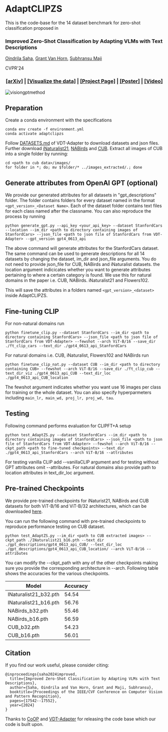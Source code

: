 # AdaptCLIPZS

This is the code-base for the 14 dataset benchmark for zero-shot classification proposed in

### Improved Zero-Shot Classification by Adapting VLMs with Text Descriptions

[Oindrila Saha](http://oindrilasaha.github.io), [Grant Van Horn](https://gvh.codes), [Subhransu Maji](http://people.cs.umass.edu/~smaji/) 

CVPR'24

<h3 align="center">
  <a href="https://arxiv.org/abs/2401.02460">[arXiv]</a> | 
  <a href="https://cvl-umass.github.io/AdaptCLIPZS/">[Visualize the data]</a> |
    <a href="https://github.com/cvl-umass/AdaptCLIPZS/tree/main">[Project Page]</a> |
  <a href="https://github.com/cvl-umass/AdaptCLIPZS/blob/main/%E2%80%8EVisionGPT_poster.png">[Poster]</a> |
  <a href="https://www.youtube.com/watch?v=H-I0SFuRGxU">[Video]</a>
</h3>

![visiongptmethod](https://github.com/cvl-umass/AdaptCLIPZS/assets/20623465/7bdb90f6-8aaf-4091-991e-70302530e9da)


## Preparation

Create a conda environment with the specifications
```
conda env create -f environment.yml
conda activate adaptclipzs
```

Follow [DATASETS.md](https://github.com/mayug/VDT-Adapter/blob/main/DATASETS.md) of VDT-Adapter to download datasets and json files. Further download [iNaturalist21](https://github.com/visipedia/inat_comp/tree/master/2021), [NABirds](https://dl.allaboutbirds.org/nabirds) and [CUB](https://www.vision.caltech.edu/datasets/cub_200_2011/).
Extract all images of CUB into a single folder by running:
```
cd <path to cub data>/images/ 
for folder in *; do; mv $folder/* ../images_extracted/.; done
```

## Generate attributes from OpenAI GPT (optional)

We provide our generated attributes for all datasets in "gpt_descriptions" folder. The folder contains folders for every dataset named in the format `<gpt_version>_<Dataset Name>`. Each of the dataset folder contains text files for each class named after the classname. You can also reproduce the process by running
```
python generate_gpt.py --api_key <your_api_key> --dataset StanfordCars --location --im_dir <path to directory containing images of StanfordCars> --json_file <path to json file of StanfordCars from VDT-Adapter> --gpt_version gpt4_0613_api
``` 

The above command will generate attributes for the StanfordCars dataset. The same command can be used to generate descriptions for all 14 datasets by changing the dataset, im_dir and json_file arguments. You do not need to provide json_file for CUB, NABirds and iNaturalist datasets. the location argument indicicates whether you want to generate attributes pertaining to where a certain category is found. We use this for natural domains in the paper i.e. CUB, NABirds. iNaturalist21 and Flowers102.

This will save the attributes in a folders named `<gpt_version>_<dataset>` inside AdaptCLIPZS.

## Fine-tuning CLIP

For non-natural domains run
```
python finetune_clip.py --dataset StanfordCars --im_dir <path to directory containing StanfordCars> --json_file <path to json file of StanfordCars from VDT-Adapter> --fewshot --arch ViT-B/16 --save_dir ./ft_clip_cars --text_dir ./gpt4_0613_api_StanfordCars
```

For natural domains i.e. CUB, iNaturalist, Flowers102 and NABirds run
```
python finetune_clip_nat.py --dataset CUB --im_dir <path to directory containing CUB> --fewshot --arch ViT-B/16 --save_dir ./ft_clip_cub --text_dir_viz ./gpt4_0613_api_CUB --text_dir_loc ./gpt4_0613_api_CUB_location
```

The fewshot argument indicates whether you want use 16 images per class for training or the whole dataset. You can also specify hyperparmeters including `main_lr, main_wd, proj_lr, proj_wd, tau`.


## Testing

Following command performs evaluation for CLIPFT+A setup

```
python test_AdaptZS.py --dataset StanfordCars --im_dir <path to directory containing images of StanfordCars> --json_file <path to json file of StanfordCars from VDT-Adapter> --fewshot --arch ViT-B/16 --ckpt_path <path to fine-tuned checkpoints> --text_dir ./gpt4_0613_api_StanfordCars --arch ViT-B/16 --attributes
```

For testing vanilla CLIP add --vanillaCLIP argument and for testing without GPT attributes omit --attributes. For natural domains also provide path to location attributes in text_dir_loc argument. 

## Pre-trained Checkpoints

We provide pre-trained checkpoints for iNaturist21, NABirds and CUB datasets for both ViT-B/16 and ViT-B/32 architectures, which can be downloaded [here](https://drive.google.com/drive/folders/1EGtnjHZSEUe-BY-v9r_5Zecbadv4E7vk?usp=share_link).

You can run the following command with pre-trained checkpoints to reproduce performance testing on CUB dataset.

```
python test_AdaptZS.py --im_dir <path to CUB extracted images> --ckpt_path ./INaturalist21_b16.pth --text_dir ./gpt_descriptions/gpt4_0613_api_CUB/ --text_dir_loc ./gpt_descriptions/gpt4_0613_api_CUB_location/ --arch ViT-B/16 --attributes
```
 You can modify the --ckpt_path with any of the other checkpoints making sure you provide the corresponding architecture in --arch. Following table shows the accuracies for the various checkpoints.
 
 Model | Accuracy
 --- | ---
 INaturalist21_b32.pth | 54.54
 INaturalist21_b16.pth | 56.76
 NABirds_b32.pth | 55.46
 NABirds_b16.pth | 56.59
 CUB_b32.pth | 54.23
 CUB_b16.pth | 56.01


## Citation
If you find our work useful, please consider citing:

```
@inproceedings{saha2024improved,
  title={Improved Zero-Shot Classification by Adapting VLMs with Text Descriptions},
  author={Saha, Oindrila and Van Horn, Grant and Maji, Subhransu},
  booktitle={Proceedings of the IEEE/CVF Conference on Computer Vision and Pattern Recognition},
  pages={17542--17552},
  year={2024}
}
```

Thanks to [CoOP](https://github.com/KaiyangZhou/CoOp) and [VDT-Adapter](https://github.com/mayug/VDT-Adapter) for releasing the code base which our code is built upon.

